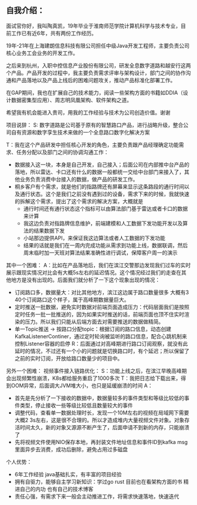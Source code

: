 ## 自我介绍：
面试官你好，我叫陶真凯，19年毕业于淮南师范学院计算机科学与技术专业，目前工作已有近6年，共有两份工作经历。

19年-21年在上海建朗信息科技有限公司担任中级Java开发工程师，主要负责公司核心业务工会业务的开发工作。

之后来到杭州，入职中控信息产业股份有限公司，研发全息数字道路和越安行这两个产品。产品开发的过程中，我主要负责需求评审与架构设计，部门之间的协作沟通和产品落地以及产品上线后的困难问题攻关，推动产品标准化部署工作。

在GAP期间，我也在扩展自己的技术能力，阅读一些架构方面的书籍如DDIA（设计数据密集型应用）、周志明凤凰架构、软件架构之道。

希望我有机会能进入贵司，用我的工作经验与技术为公司创造价值。谢谢

项目说辞：
S: 数字道路是公司基于原有的智慧路口产品，进行战略升级，整合公司自有资源和数字孪生技术来做的一个全息路口数字化解决方案

T：我在这个产品研发中担任核心开发的角色，主要负责跟产品经理确定功能需求、任务分配以及部门之间的协调沟通工作：

- 数据接入这一块，本身是自己开发，自己接入；后面公司在内部推中台产品的落地，所以雷达、卡口还有什么的数据一般都统一交给中台部门来接入了，其他业务负责消费中台接入的数据，做产品的研发工作。
- 桐乡客户有个需求，就是他们的指路牌还有屏幕来显示这条路段的通行时间以及通行状态。这个是我们之前没有遇到过的设备，需求下来的时候，我就快速的拆解这个需求，提出了这个需求的解决方案，大概就是
	- 通行时间还有通行状态这个指标可以由算法部门基于雷达或者卡口的数据来计算
	- 我这边负责对指路牌信息维护，前端建模和人工数据下发功能开发以及算法的结果数据下发
	- 小站那边提供API，来保证我这边算法或者人工数据的下发功能
	- 结果的话就是我们在一周内完成功能从需求到功能上线，数据联调，然后周末临时加一天班对算法结果准确性进行调试，保障客户周一的演示

其中一个困难：
A：比如在产品落地后，我们在滨江交警那边发现我们过车的实时展示跟现实情况对比会有大概5s左右的延迟情况。这个情况经过我们的走查在其他地方是没有出现的。后面我们就分析了一下这个现象出现的情况：
- 订阅路口多，数据量大：对比其他地方，滨江这边属于路口数量很多 大概有3  40个订阅路口这个样子，属于高峰期数据量巨大。
- 定时推送一批数据，避免实时数据对前端页面造成压力：代码层面我们是按照定时任务一批一批推送的，因为如果实时推送的话，前端页面也顶不住实时渲染的压力。所以我们只能从后端方面去对需要推送的数据做精简。
- 单一Topic推送 -> 按路口分配topic：根据订阅的路口信息，动态创建KafkaListenerContiner，通过定时轮询被监听的路口信息，配合心跳机制来控制Listener容器的启停
R：后面通过对高峰期进行路口订阅观察，就没有此延时的情况，不过还有一个小的问题就是切换路口时，有个延迟；所以保留了之前的实时订阅，开放给路口数量少的项目中。

另外一个困难：
视频事件接入链路优化：
S：功能上线之后，在滨江早晚高峰期会出现频繁性崩溃，K8s都给服务重启了1000多次
T：我把日志给下载出来，得到OOM异常，后面调大JVM堆大小，也只是延缓崩溃的时间
A：
- 首先是先分析了一下接收的数据中，数据量较多的事件类型和等级比较低的事件类型，停止接收一些等级比较低且数量较大的事件
- 调整代码，查看单一数据处理时长，发现一个10M左右的视频在局域网下需要大概2 3s左右，这是很不合理的。所以才造成堆内大量视频文件对象。对象存活时间太久，新的对象又源源不断产生了，后面申请不到新的内存，只能崩溃了
- 先将视频文件使用NIO保存本地，再封装文件地址信息和事件ID到kafka msg里面异步去消费，成功后删除，避免占用过多磁盘


个人优势：
- 6年工作经验 java基础扎实，有丰富的项目经验
- 拥有自驱力，能够自主学习新知识：学过go rust 目前也在看架构方面的书 精进自己的内功 也有自己的技术博客
- 责任心强，有需求下来一般会主动推进工作，将需求快速落地，快速迭代
	